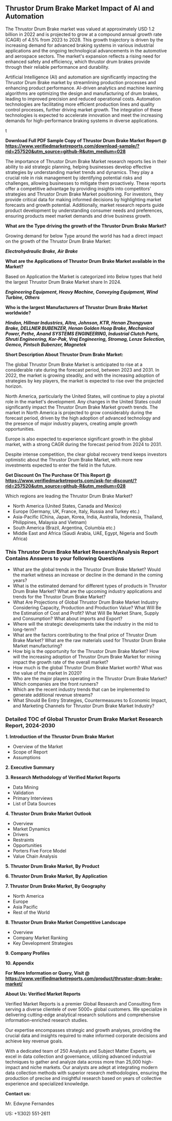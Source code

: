 <h2>Thrustor Drum Brake Market Impact of AI and Automation</h2><p>The Thrustor Drum Brake market was valued at approximately USD 1.2 billion in 2022 and is projected to grow at a compound annual growth rate (CAGR) of 4.5% from 2023 to 2028. This growth trajectory is driven by the increasing demand for advanced braking systems in various industrial applications and the ongoing technological advancements in the automotive and aerospace sectors. The market's expansion reflects a rising need for enhanced safety and efficiency, which thrustor drum brakes provide through their reliable performance and durability.</p><p>Artificial Intelligence (AI) and automation are significantly impacting the Thrustor Drum Brake market by streamlining production processes and enhancing product performance. AI-driven analytics and machine learning algorithms are optimizing the design and manufacturing of drum brakes, leading to improved precision and reduced operational costs. Automation technologies are facilitating more efficient production lines and quality control processes, further driving market growth. The integration of these technologies is expected to accelerate innovation and meet the increasing demands for high-performance braking systems in diverse applications.</p>t</p><p id="" class=""><strong>Download Full PDF Sample Copy of Thrustor Drum Brake Market Report @ <a href="https://www.verifiedmarketreports.com/download-sample/?rid=257520&utm_source=github-R&utm_medium=028" target="_blank">https://www.verifiedmarketreports.com/download-sample/?rid=257520&utm_source=github-R&utm_medium=028</a></strong></p><p>The importance of&nbsp;Thrustor Drum Brake Market research reports lies in their ability to aid strategic planning, helping businesses develop effective strategies by understanding market trends and dynamics. They play a crucial role in risk management by identifying potential risks and challenges, allowing businesses to mitigate them proactively. These reports offer a competitive advantage by providing insights into competitors' strategies and Thrustor Drum Brake Market positioning. For investors, they provide critical data for making informed decisions by highlighting market forecasts and growth potential. Additionally, market research reports guide product development by understanding consumer needs and preferences, ensuring products meet market demands and drive business growth.</p><p><strong>What are the&nbsp;Type driving the growth of the Thrustor Drum Brake Market?</strong></p><p id="" class="">Growing demand for below Type around the world has had a direct impact on the growth of the Thrustor Drum Brake Market:</p><em><strong>Electrohydraulic Brake, Air Brake</strong></em></p><strong>What are the&nbsp;Applications&nbsp;of Thrustor Drum Brake Market available in the Market?</strong></p><p id="" class="">Based on Application the Market is categorized into Below types that held the largest Thrustor Drum Brake Market share In 2024.</p><em><strong>Engineering Equipment, Heavy Machine, Conveying Equipment, Wind Turbine, Others</strong></em></p><strong>Who is the largest Manufacturers of Thrustor Drum Brake Market worldwide?</strong></p><p><em><strong>Hindon, Hillmar Industries, Altra, Johnson, KTR, Henan Zhongyuan Brake, DELLNER BUBENZER, Henan Golden Hoop Brake, Mechanical Power, Pethe, Anand SYSTEMS ENGINEERING, Industrial Clutch Parts, Shruti Engineering, Kor-Pak, Vraj Engineering, Stromag, Lenze Selection, Gemco, Pintsch Bubenzer, Magnetek</strong></em></p><p id="" class=""><strong>Short Description About Thrustor Drum Brake Market:</strong></p><p>The global Thrustor Drum Brake Market is anticipated to rise at a considerable rate during the forecast period, between 2023 and 2031. In 2022, the market is growing steadily, and with the increasing adoption of strategies by key players, the market is expected to rise over the projected horizon.</p><p>North America, particularly the United States, will continue to play a pivotal role in the market's development. Any changes in the United States could significantly impact the Thrustor Drum Brake Market growth trends. The market in North America is projected to grow considerably during the forecast period, driven by the high adoption of advanced technology and the presence of major industry players, creating ample growth opportunities.</p><p>Europe is also expected to experience significant growth in the global market, with a strong CAGR during the forecast period from 2024 to 2031.</p><p>Despite intense competition, the clear global recovery trend keeps investors optimistic about the Thrustor Drum Brake Market, with more new investments expected to enter the field in the future.</p><p id="" class=""><strong>Get Discount On The Purchase Of This Report @ <a href="https://www.verifiedmarketreports.com/ask-for-discount/?rid=257520&utm_source=github-R&utm_medium=028" target="_blank">https://www.verifiedmarketreports.com/ask-for-discount/?rid=257520&utm_source=github-R&utm_medium=028</a></strong></p>Which regions are leading the Thrustor Drum Brake Market?</p><ul><li>North America (United States, Canada and Mexico)</li><li>Europe (Germany, UK, France, Italy, Russia and Turkey etc.)</li><li>Asia-Pacific (China, Japan, Korea, India, Australia, Indonesia, Thailand, Philippines, Malaysia and Vietnam)</li><li>South America (Brazil, Argentina, Columbia etc.)</li><li>Middle East and Africa (Saudi Arabia, UAE, Egypt, Nigeria and South Africa)</li></ul><h3 id="" class="">This Thrustor Drum Brake Market Research/Analysis Report Contains Answers to your following Questions</h3><ul><li>What are the global trends in the Thrustor Drum Brake Market? Would the market witness an increase or decline in the demand in the coming years?</li><li>What is the estimated demand for different types of products in Thrustor Drum Brake Market? What are the upcoming industry applications and trends for the Thrustor Drum Brake Market?</li><li>What Are Projections of Global Thrustor Drum Brake Market Industry Considering Capacity, Production and Production Value? What Will Be the Estimation of Cost and Profit? What Will Be Market Share, Supply and Consumption? What about imports and Export?</li><li>Where will the strategic developments take the industry in the mid to long-term?</li><li>What are the factors contributing to the final price of Thrustor Drum Brake Market? What are the raw materials used for Thrustor Drum Brake Market manufacturing?</li><li>How big is the opportunity for the Thrustor Drum Brake Market? How will the increasing adoption of Thrustor Drum Brake Market for mining impact the growth rate of the overall market?</li><li>How much is the global Thrustor Drum Brake Market worth? What was the value of the market In 2020?</li><li>Who are the major players operating in the Thrustor Drum Brake Market? Which companies are the front runners?</li><li>Which are the recent industry trends that can be implemented to generate additional revenue streams?</li><li>What Should Be Entry Strategies, Countermeasures to Economic Impact, and Marketing Channels for Thrustor Drum Brake Market Industry?</li></ul><h3 id="" class="">Detailed TOC of Global Thrustor Drum Brake Market Research Report, 2024-2030</h3><p id="" class=""><strong>1. Introduction of the Thrustor Drum Brake Market</strong></p><ul><li>Overview of the Market</li><li>Scope of Report</li><li>Assumptions</li></ul><p id="" class=""><strong>2. Executive Summary</strong></p><p id="" class=""><strong>3. Research Methodology of Verified Market Reports</strong></p><ul><li>Data Mining</li><li>Validation</li><li>Primary Interviews</li><li>List of Data Sources</li></ul><p id="" class=""><strong>4. Thrustor Drum Brake Market Outlook</strong></p><ul><li>Overview</li><li>Market Dynamics</li><li>Drivers</li><li>Restraints</li><li>Opportunities</li><li>Porters Five Force Model</li><li>Value Chain Analysis</li></ul><p id="" class=""><strong>5. Thrustor Drum Brake Market, By Product</strong></p><p id="" class=""><strong>6. Thrustor Drum Brake Market, By Application</strong></p><p id="" class=""><strong>7. Thrustor Drum Brake Market, By Geography</strong></p><ul><li>North America</li><li>Europe</li><li>Asia Pacific</li><li>Rest of the World</li></ul><p id="" class=""><strong>8. Thrustor Drum Brake Market Competitive Landscape</strong></p><ul><li>Overview</li><li>Company Market Ranking</li><li>Key Development Strategies</li></ul><p id="" class=""><strong>9. Company Profiles</strong></p><p id="" class=""><strong>10. Appendix</strong></p><p id="" class=""><strong>For More Information or Query, Visit @ <a href="https://www.verifiedmarketreports.com/product/thrustor-drum-brake-market/" target="_blank">https://www.verifiedmarketreports.com/product/thrustor-drum-brake-market/</a></strong></p><p id="" class=""><strong>About Us: Verified Market Reports</strong></p><p id="" class="">Verified Market Reports is a premier Global Research and Consulting firm serving a diverse clientele of over 5000+ global customers. We specialize in delivering cutting-edge analytical research solutions and comprehensive information-enriched research studies.</p><p id="" class="">Our expertise encompasses strategic and growth analyses, providing the crucial data and insights required to make informed corporate decisions and achieve key revenue goals.</p><p id="" class="">With a dedicated team of 250 Analysts and Subject Matter Experts, we excel in data collection and governance, utilizing advanced industrial techniques to gather and analyze data across more than 25,000 high-impact and niche markets. Our analysts are adept at integrating modern data collection methods with superior research methodologies, ensuring the production of precise and insightful research based on years of collective experience and specialized knowledge.</p><p id="" class=""><strong>Contact us:</strong></p><p id="" class="">Mr. Edwyne Fernandes</p><p id="" class="">US: +1(302) 551-2611</p>
